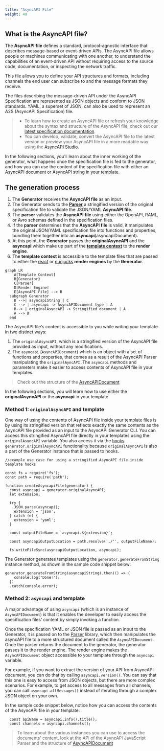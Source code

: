 ```yaml
---
title: "AsyncAPI File"
weight: 40
---
```


## What is the AsyncAPI file?
The **AsyncAPI file** defines a standard, protocol-agnostic interface that describes message-based or event-driven APIs. The AsyncAPI file allows people or machines communicating with one another, to understand the capabilities of an event-driven API without requiring access to the source code, documentation, or inspecting the network traffic.

This file allows you to define your API structures and formats, including channels the end user can subscribe to and the message formats they receive. 

The files describing the message-driven API under the AsyncAPI Specification are represented as JSON objects and conform to JSON standards. YAML, a superset of JSON, can also be used to represent an A2S (AsyncAPI Specification) file.

> - To learn how to create an AsyncAPI file or refresh your knowledge about the syntax and structure of the AsyncAPI file, check out our [latest specification documentation](https://www.asyncapi.com/docs/reference/specification/latest). 
> - You can develop, validate, convert the AsyncAPI file to the latest version or preview your AsyncAPI file in a more readable way using the [AsyncAPI Studio](https://studio.asyncapi.com/).

In the following sections, you'll learn about the inner working of the generator, what happens once the specification file is fed to the generator, and how you can use the content of the specification file with either an AsyncAPI document or AsyncAPI string in your template.

## The generation process
1. The **Generator** receives the **AsyncAPI file** as an input. 
2. The Generator sends to the **[Parser](parser.md)** a stringified version of the original specification file to validate the JSON/YAML **AsyncAPI file**.
3. The **parser** validates the **AsyncAPI file** using either the OpenAPI, RAML, or Avro schemas defined in the specification files. 
4. If the **parser** determines that the **AsyncAPI file** is valid, it manipulates the original JSON/YAML specification file into functions and properties, bundling them together into an **asyncapi**(asyncapiDocument). 
5. At this point, the **Generator** passes the **originalAsyncAPI** and the **asyncapi** which make up part of the **[template context](asyncapi-context.md)** to the **render engine**. 
6. The **template context** is accessible to the template files that are passed to either the [react](react-render-engine.md) or [nunjucks](nunjucks-render-engine.md) **render engines** by the **Generator**.
   
``` mermaid
graph LR
    A[Template Context]
    B{Generator}
    C[Parser]
    D[Render Engine]
    E[AsyncAPI File] --> B
  subgraph Generator
    B -->| asyncapiString | C
    C --> | asyncapi -> AsyncAPIDocument type | A
    B--> | originalAsyncAPI -> Stringified document | A
    A --> D
  end
  ```
The AsyncAPI file's content is accessible to you while writing your template in two distinct ways:
1. The `originalAsyncAPI`, which is a stringified version of the AsyncAPI file provided as input, without any modifications.
2. The `asyncapi` (`AsyncAPIDocument`) which is an object with a set of functions and properties, that comes as a result of the AsyncAPI Parser manipulating the `originalAyncAPI` .The `asyncapi` methods and parameters make it easier to access contents of AsyncAPI file in your templates.

> Check out the structure of the [AsyncAPIDocument](https://github.com/asyncapi/parser-js/blob/master/API.md#module_@asyncapi/parser+AsyncAPIDocument)

In the following sections, you will learn how to use either the **originalAsyncAPI** or the **asyncapi** in your template.

### Method 1: `originalAsyncAPI` and template 
One way of using the contents of AsyncAPI file inside your template files is by using its stringified version that reflects exactly the same contents as the AsyncAPI file provided as an input to the AsyncAPI Generator CLI. You can access this stringified AsyncAPI file directly in your templates using the `originalAsyncAPI` variable. You also access it via the [hooks](hooks.md) `generator.originalAsyncAPI` functionality because `originalAsyncAPI` is also a part of the Generator instance that is passed to hooks.

```
//example use case for using a stringified AsyncAPI file inside template hooks

const fs = require('fs');
const path = require('path');

function createAsyncapiFile(generator) {
  const asyncapi = generator.originalAsyncAPI;
  let extension;
  
  try {
    JSON.parse(asyncapi);
    extension = 'json';
  } catch (e) {
    extension = 'yaml';
  }

  const outputFileName = `asyncapi.${extension}`;

  const asyncapiOutputLocation = path.resolve('./'', outputFileName);

  fs.writeFileSync(asyncapiOutputLocation, asyncapi);
```

The Generator generates templates using the `generator.generateFromString` instance method, as shown in the sample code snippet below:

```
generator.generateFromString(asyncapiString).then(() => {
    console.log('Done!');
  })
  .catch(console.error);
  ```

### Method 2: `asyncapi` and template
A major advantage of using `asyncapi` (which is an instance of `AsyncAPIDocument`) is that it enables the developer to easily access the specification files' content by simply invoking a function. 

Once the specification YAML or JSON file is passed as an input to the Generator, it is passed on to the [Parser](parser.md) library, which then manipulates the asyncAPI file to a more structured document called the `AsyncAPIDocument`. Once the parser returns the document to the generator, the generator passes it to the render engine. The render engine makes the `AsyncAPIDocument` object accessible to your template through the `asyncapi` variable.

For example, if you want to extract the version of your API from AsyncAPI document, you can do that by calling `asyncapi.version()`. You can say that this one is easy to access from JSON objects, but there are more complex scenarios. For example, to get access to all messages from all channels, you can call `asyncapi.allMessages()` instead of iterating through a complex JSON object on your own.

In the sample code snippet below, notice how you can access the contents of the AsyncAPI file in your template:

```
  const apiName = asyncapi.info().title();
  const channels = asyncapi.channels();
```

> To learn about the various instances you can use to access the documents' content, look at the API of the AsyncAPI JavaScript Parser and the structure of [AsyncAPIDocument](https://github.com/asyncapi/parser-js/blob/master/API.md#module_@asyncapi/parser+AsyncAPIDocument)